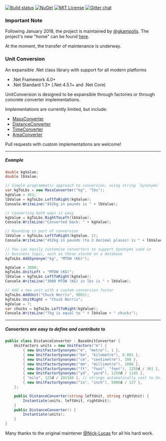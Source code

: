 ﻿[![Build status](https://ci.appveyor.com/api/projects/status/wpwan2vbma0i6ohr?svg=true)](https://ci.appveyor.com/project/gkampolis/unitconversion)
[![NuGet](https://img.shields.io/nuget/v/UnitConversion.svg)](https://www.nuget.org/packages/UnitConversion)
[![MIT License](https://img.shields.io/github/license/gkampolis/UnitConversion.svg)](https://raw.githubusercontent.com/gkampolis/UnitConversion/master/LICENSE.md)
[![Gitter chat](https://img.shields.io/badge/gitter-join%20chat%20%E2%86%92-brightgreen.svg)](https://gitter.im/UnitConversionCSharp)

### Important Note
Following January 2018, the project is maintained by [@gkampolis](https://github.com/gkampolis).
The project's new "home" can be found [here](https://github.com/gkampolis/UnitConversion).

At the moment, the transfer of maintenance is underway.

### Unit Conversion

An expansible .Net class library with support for all modern platforms
* .Net Framework 4.0+
* .Net Standard 1.3+ (.Net 4.5.1+ and .Net Core)

UnitConversion is designed to be expansible through factories or through concrete converter implementations.

Implementations are currently limited, but include:
* [MassConverter](https://github.com/Stratajet/UnitConversion/blob/master/UnitConversion/MassConverter.cs)
* [DistanceConverter](https://github.com/Stratajet/UnitConversion/blob/master/UnitConversion/DistanceConverter.cs)
* [TimeConverter](https://github.com/Stratajet/UnitConversion/blob/master/UnitConversion/TimeConverter.cs)
* [AreaConverter](https://github.com/Stratajet/UnitConversion/blob/master/UnitConversion/AreaConverter.cs)

Pull requests with custom implementations are welcome!

***
##### Example

```C#
double kgValue;
double lbValue;

// Simple programmatic approach to conversion, using string `Synonyms`
var kgToLbs = new MassConverter("kg", "lbs");
kgValue = 452;
lbValue = kgToLbs.LeftToRight(kgValue);
Console.WriteLine("452kg in pounds is " + lbValue);

// Converting both ways is easy
kgValue = kgToLbs.RightToLeft(lbValue);
Console.WriteLine("Converted back: " + kgValue);

// Rounding is part of conversion
lbValue = kgToLbs.LeftToRight(kgValue, 2);
Console.WriteLine("452kg in pounds (to 2 decimal places) is " + lbValue);

// You can easily customise converters to support Synonyms used in 
// business logic, such as those stored on a database
kgToLbs.AddSynonym("kg", "MTOW (KG)");

kgValue = 3000;
kgToLbs.UnitLeft = "MTOW (KG)";
lbValue = kgToLbs.LeftToRight(kgValue);
Console.WriteLine("3000 MTOW (KG) in lbs is " + lbValue);

// Add a new unit with a custom conversion factor
kgToLbs.AddUnit("Chuck Norris", 9001);
kgToLbs.UnitRight = "Chuck Norris";
kgValue = 7;
var chucks = kgToLbs.LeftToRight(kgValue);
Console.WriteLine("7kg is equal to " + lbValue + " chucks");
```

****
##### Converters are easy to define and contribute to
```C#
public class DistanceConverter : BaseUnitConverter {
    UnitFactors units = new UnitFactors("m") {
        { new UnitFactorSynonyms("m", "metre"), 1 },
        { new UnitFactorSynonyms("km", "kilometre"), 0.001 },
        { new UnitFactorSynonyms("cm", "centimetre"), 100 },
        { new UnitFactorSynonyms("mm", "millimetre"), 1000 },
        { new UnitFactorSynonyms("ft", "foot", "feet"), 1250d / 381 },
        { new UnitFactorSynonyms("yd", "yard"), 1250d / 1143 },
        { "mile", 125d / 201168 }, // strings automatically cast to UnitFactorSynonyms
        { new UnitFactorSynonyms("in", "inch"), 5000d / 127 },
    };

    public DistanceConverter(string leftUnit, string rightUnit) {
        Instantiate(units, leftUnit, rightUnit);
    }
    public DistanceConverter() {
        Instantiate(units);
    }
}
```

Many thanks to the original maintener [@Nick-Lucas](https://github.com/Nick-Lucas) for all his hard work.
